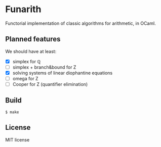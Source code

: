 # Funarith

Functorial implementation of classic algorithms for arithmetic, in OCaml.

## Planned features

We should have at least:

- [x] simplex for ℚ
- [ ] simplex + branch&bound for Z
- [x] solving systems of linear diophantine equations
- [ ] omega for Z
- [ ] Cooper for Z (quantifier elimination)

## Build

`$ make`

## License

MIT license
